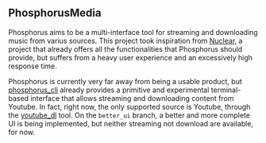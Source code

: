 ## PhosphorusMedia

Phosphorus aims to be a multi-interface tool for streaming and downloading music from varius sources. This project took inspiration
from [Nuclear](https://github.com/nukeop/nuclear), a project that already offers all the functionalities that Phosphorus should provide, but
suffers from a heavy user experience and an excessively high response time.

Phosphorus is currently very far away from being a usable product, but [phosphorus_cli](https://github.com/PhosphorusMedia/phosphorus_cli)
already provides a primitive and experimental terminal-based interface that allows streaming and downloading content from Youtube. In fact,
right now, the only supported source is Youtube, through the [youtube_dl](https://youtube-dl.org/) tool. On the ```better_ui``` branch, a
better and more complete UI is being implemented, but neither streaming not download are available, for now.
